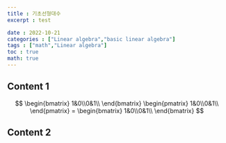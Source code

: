 ```yaml
---
title : 기초선형대수
excerpt : test

date : 2022-10-21
categories : ["Linear algebra","basic linear algebra"]
tags : ["math","Linear algebra"]
toc : true
math: true
---
```


## Content 1

$$
\begin{bmatrix} 1&0\\0&1\\  \end{bmatrix}
\begin{pmatrix} 1&0\\0&1\\  \end{pmatrix} = 
\begin{bmatrix} 1&0\\0&1\\  \end{bmatrix}
$$

## Content 2

